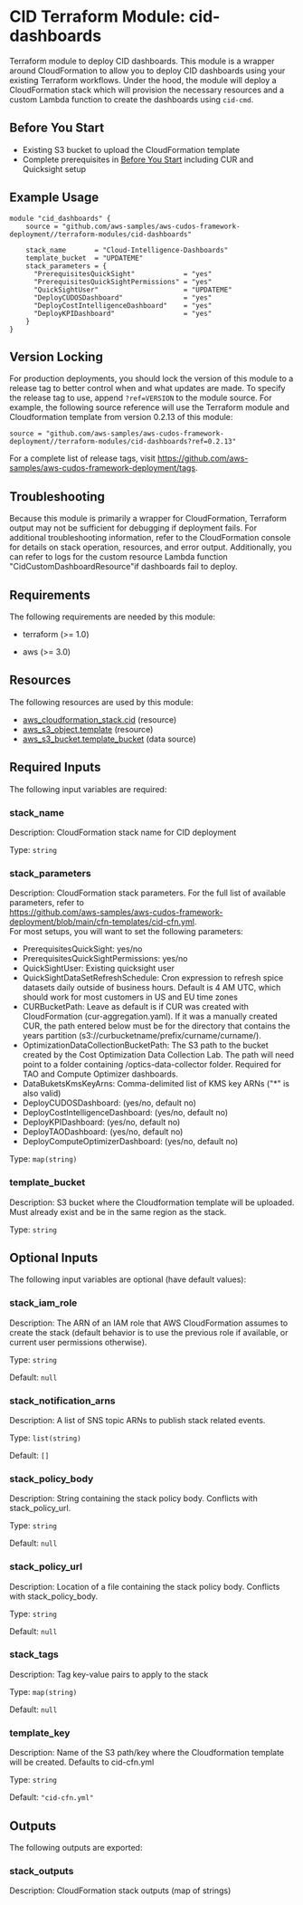 # CID Terraform Module: cid-dashboards

Terraform module to deploy CID dashboards. This module is a wrapper around CloudFormation
to allow you to deploy CID dashboards using your existing Terraform workflows. Under the
hood, the module will deploy a CloudFormation stack which will provision the necessary
resources and a custom Lambda function to create the dashboards using `cid-cmd`.

## Before You Start

  - Existing S3 bucket to upload the CloudFormation template
  - Complete prerequisites in [Before You Start](../../README.md#before-you-start) including CUR and Quicksight setup

## Example Usage

```hcl
module "cid_dashboards" {
    source = "github.com/aws-samples/aws-cudos-framework-deployment//terraform-modules/cid-dashboards"

    stack_name       = "Cloud-Intelligence-Dashboards"
    template_bucket  = "UPDATEME"
    stack_parameters = {
      "PrerequisitesQuickSight"            = "yes"
      "PrerequisitesQuickSightPermissions" = "yes"
      "QuickSightUser"                     = "UPDATEME"
      "DeployCUDOSDashboard"               = "yes"
      "DeployCostIntelligenceDashboard"    = "yes"
      "DeployKPIDashboard"                 = "yes"
    }
}
```

## Version Locking

For production deployments, you should lock the version of this module to a release tag to better
control when and what updates are made. To specify the release tag to use, append `?ref=VERSION`
to the module source. For example, the following source reference will use the Terraform module
and Cloudformation template from version 0.2.13 of this module:

```
source = "github.com/aws-samples/aws-cudos-framework-deployment//terraform-modules/cid-dashboards?ref=0.2.13"
```

For a complete list of release tags, visit https://github.com/aws-samples/aws-cudos-framework-deployment/tags.

## Troubleshooting

Because this module is primarily a wrapper for CloudFormation, Terraform output may not be sufficient
for debugging if deployment fails. For additional troubleshooting information, refer to the CloudFormation
console for details on stack operation, resources, and error output. Additionally, you can refer to logs
for the custom resource Lambda function "CidCustomDashboardResource"if dashboards fail to deploy.

<!-- BEGIN_TF_DOCS -->
## Requirements

The following requirements are needed by this module:

- terraform (>= 1.0)

- aws (>= 3.0)

## Resources

The following resources are used by this module:

- [aws_cloudformation_stack.cid](https://registry.terraform.io/providers/hashicorp/aws/latest/docs/resources/cloudformation_stack) (resource)
- [aws_s3_object.template](https://registry.terraform.io/providers/hashicorp/aws/latest/docs/resources/s3_object) (resource)
- [aws_s3_bucket.template_bucket](https://registry.terraform.io/providers/hashicorp/aws/latest/docs/data-sources/s3_bucket) (data source)

## Required Inputs

The following input variables are required:

### stack\_name

Description: CloudFormation stack name for CID deployment

Type: `string`

### stack\_parameters

Description: CloudFormation stack parameters. For the full list of available parameters, refer to  
https://github.com/aws-samples/aws-cudos-framework-deployment/blob/main/cfn-templates/cid-cfn.yml.  
For most setups, you will want to set the following parameters:
  - PrerequisitesQuickSight: yes/no
  - PrerequisitesQuickSightPermissions: yes/no
  - QuickSightUser: Existing quicksight user
  - QuickSightDataSetRefreshSchedule: Cron expression to refresh spice datasets daily outside of business hours. Default is 4 AM UTC, which should work for most customers in US and EU time zones
  - CURBucketPath: Leave as default is if CUR was created with CloudFormation (cur-aggregation.yaml). If it was a manually created CUR, the path entered below must be for the directory that contains the years partition (s3://curbucketname/prefix/curname/curname/).
  - OptimizationDataCollectionBucketPath: The S3 path to the bucket created by the Cost Optimization Data Collection Lab. The path will need point to a folder containing /optics-data-collector folder. Required for TAO and Compute Optimizer dashboards.
  - DataBuketsKmsKeyArns: Comma-delimited list of KMS key ARNs ("*" is also valid)
  - DeployCUDOSDashboard: (yes/no, default no)
  - DeployCostIntelligenceDashboard: (yes/no, default no)
  - DeployKPIDashboard: (yes/no, default no)
  - DeployTAODashboard: (yes/no, default no)
  - DeployComputeOptimizerDashboard: (yes/no, default no)

Type: `map(string)`

### template\_bucket

Description: S3 bucket where the Cloudformation template will be uploaded. Must already exist and be in the same region as the stack.

Type: `string`

## Optional Inputs

The following input variables are optional (have default values):

### stack\_iam\_role

Description: The ARN of an IAM role that AWS CloudFormation assumes to create the stack (default behavior is to use the previous role if available, or current user permissions otherwise).

Type: `string`

Default: `null`

### stack\_notification\_arns

Description: A list of SNS topic ARNs to publish stack related events.

Type: `list(string)`

Default: `[]`

### stack\_policy\_body

Description: String containing the stack policy body. Conflicts with stack\_policy\_url.

Type: `string`

Default: `null`

### stack\_policy\_url

Description: Location of a file containing the stack policy body. Conflicts with stack\_policy\_body.

Type: `string`

Default: `null`

### stack\_tags

Description: Tag key-value pairs to apply to the stack

Type: `map(string)`

Default: `null`

### template\_key

Description: Name of the S3 path/key where the Cloudformation template will be created. Defaults to cid-cfn.yml

Type: `string`

Default: `"cid-cfn.yml"`

## Outputs

The following outputs are exported:

### stack\_outputs

Description: CloudFormation stack outputs (map of strings)
<!-- END_TF_DOCS -->